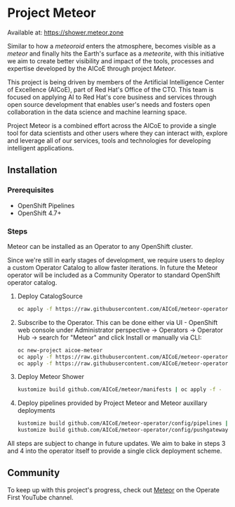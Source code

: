 # Project Meteor

Available at: https://shower.meteor.zone

Similar to how a *meteoroid* enters the atmosphere, becomes visible as a *meteor* and finally hits the Earth's surface as a *meteorite*, with this initiative we aim to create better visibility and impact of the tools, processes and expertise developed by the AICoE through project *Meteor*.

This project is being driven by members of the Artificial Intelligence Center of Excellence (AICoE), part of Red Hat's Office of the CTO. This team is focused on applying AI to Red Hat's core business and services through open source development that enables user's needs and fosters open collaboration in the data science and machine learning space.

Project Meteor is a combined effort across the AICoE to provide a single tool for data scientists and other users where they can interact with, explore and leverage all of our services, tools and technologies for developing intelligent applications.

## Installation

### Prerequisites

* OpenShift Pipelines
* OpenShift 4.7+

### Steps

Meteor can be installed as an Operator to any OpenShift cluster.

Since we're still in early stages of development, we require users to deploy a custom Operator Catalog to allow faster iterations. In future the Meteor operator will be included as a Community Operator to standard OpenShift operator catalog.

1. Deploy CatalogSource

   ```sh
   oc apply -f https://raw.githubusercontent.com/AICoE/meteor-operator/main/config/olm/catalogsource.yaml
   ```

2. Subscribe to the Operator. This can be done either via UI - OpenShift web console under Administrator perspective -> Operators -> Operator Hub -> search for "Meteor" and click Install or manually via CLI:

   ```sh
   oc new-project aicoe-meteor
   oc apply -f https://raw.githubusercontent.com/AICoE/meteor-operator/main/config/olm/operatorgroup.yaml
   oc apply -f https://raw.githubusercontent.com/AICoE/meteor-operator/main/config/olm/subscription.yaml
   ```

3. Deploy Meteor Shower

   ```sh
   kustomize build github.com/AICoE/meteor/manifests | oc apply -f -
   ```

4. Deploy pipelines provided by Project Meteor and Meteor auxillary deployments

   ```sh
   kustomize build github.com/AICoE/meteor-operator/config/pipelines | oc apply -f -
   kustomize build github.com/AICoE/meteor-operator/config/pushgateway | oc apply -f -
   ```

All steps are subject to change in future updates. We aim to bake in steps 3 and 4 into the operator itself to provide a single click deployment scheme.

## Community

To keep up with this project's progress, check out [Meteor](https://youtube.com/playlist?list=PL8VBRDTElCWp5i9bU486ewQDAQ0wYT0U4) on the Operate First YouTube channel.
